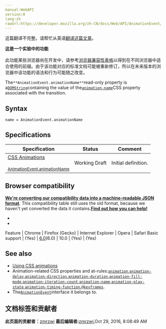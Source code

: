 ```yaml
---
manual:WebAPI
version:0
lang:zh
rawUrl:https://developer.mozilla.org/zh-CN/docs/Web/API/AnimationEvent/animationName
---
```




这篇翻译不完整。请帮忙从英语[翻译这篇文章](%22643 "")。






**这是一个实验中的功能**<br></br>此功能某些浏览器尚在开发中，请参考[浏览器兼容性表格](%22644 "")以得到在不同浏览器中适合使用的前缀。由于该功能对应的标准文档可能被重新修订，所以在未来版本的浏览器中该功能的语法和行为可能随之改变。




The`**AnimationEvent.animationName**`read-only property is a[`DOMString`](%2651 "DOMString 是一个UTF-16字符串。由于JavaScript已经使用了这样的字符串，所以DOMString 直接映射到 一个String。")containing the value of the[`animation-name`](%3559 "使用简写属性animation可以很方便地同时设置所有的动画属性。")CSS property associated with the transition.


## Syntax<a name="Syntax"></a>

```
name = AnimationEvent.animationName
```

## Specifications<a name="Specifications"></a>
Specification | Status | Comment 
 ---  |  ---  |  ---  | 
[CSS Animations<br></br><small>AnimationEvent.animationName</small>](%22645 "") | Working Draft | Initial definition. 


## Browser compatibility<a name="Browser_compatibility"></a>


**[We&#39;re converting our compatibility data into a machine-readable JSON format](%3344 "")**. This compatibility table still uses the old format, because we haven&#39;t yet converted the data it contains.**[Find out how you can help!](%3392 "")**


* 
* 
Feature | Chrome | Firefox (Gecko) | Internet Explorer | Opera | Safari 
Basic support | (Yes) | [6.0](%3569 "Released on 2011-08-16.")(6.0) | 10.0 | (Yes) | (Yes) 




## See also<a name="See_also"></a>

* [Using CSS animations](%3571 "")
* Animation-related CSS properties and at-rules:[`animation`](%3572 "CSS animation属性是如下属性的一个简写属性形式: animation-name, animation-duration, animation-timing-function, animation-delay, animation-iteration-count, animation-direction 和 animation-fill-mode."),[`animation-delay`](%3561 "animation-delay CSS属性定义动画于何时开始，即从动画应用在元素上到动画开始的这段时间的长度。"),[`animation-direction`](%3573 "animation-direction CSS 属性指示动画是否反向播放，它通常在简写属性animation中设定"),[`animation-duration`](%3574 "animation-duration属性指定一个动画周期的时长。"),[`animation-fill-mode`](%3575 "animation-fill-mode 这个 CSS 属性用来指定在动画执行之前和之后如何给动画的目标应用样式。"),[`animation-iteration-count`](%3576 "animation-iteration-count CSS 属性   定义动画在结束前运行的次数 可以是1次 无限循环."),[`animation-name`](%3559 "使用简写属性animation可以很方便地同时设置所有的动画属性。"),[`animation-play-state`](%3577 "animation-play-state CSS 属性定义一个动画是否运行或者暂停。可以通过查询它来确定动画是否正在运行。另外，它的值可以被设置为暂停和恢复的动画的重放。"),[`animation-timing-function`](%3578 "CSS animation-timing-function属性定义CSS动画在每一动画周期中执行的节奏。可能值为一或多个 <timing-function>。"),[`@keyframes`](%3579 "@keyframes 让开发者通过指定动画中特定时间点必须展现的关键帧样式（或者说停留点）来控制CSS动画的中间环节。这让开发者能够控制动画中的更多细节而不是全部让浏览器自动处理。").
* The[`AnimationEvent`](%2537 "AnimationEvent 接口表示提供与动画相关的信息的事件。")interface it belongs to.



## 文档标签和贡献者
**此页面的贡献者：**[zmrzwj](%3582 "")
**最后编辑者:**[zmrzwj](%3582 ""),<time>Oct 29, 2016, 8:08:49 AM</time>


